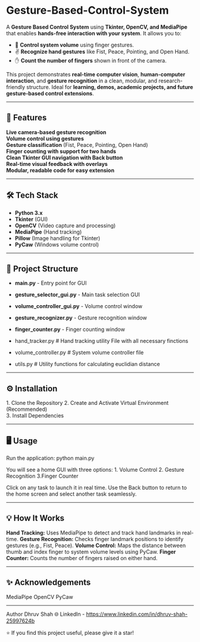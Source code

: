 # Gesture-Based-Control-System

A **Gesture Based Control System** using **Tkinter, OpenCV, and MediaPipe** that enables **hands-free interaction with your system**. It allows you to:

- 📶 **Control system volume** using finger gestures.
- ✌️ **Recognize hand gestures** like Fist, Peace, Pointing, and Open Hand.
- ✋ **Count the number of fingers** shown in front of the camera.

This project demonstrates **real-time computer vision**, **human-computer interaction**, and **gesture recognition** in a clean, modular, and research-friendly structure. Ideal for **learning, demos, academic projects, and future gesture-based control extensions**.

---

## 🚀 Features

**Live camera-based gesture recognition**  
**Volume control using gestures**  
**Gesture classification** (Fist, Peace, Pointing, Open Hand)  
**Finger counting with support for two hands**  
**Clean Tkinter GUI navigation with Back button**  
**Real-time visual feedback with overlays**  
**Modular, readable code for easy extension**

---

## 🛠️ Tech Stack

- **Python 3.x**
- **Tkinter** (GUI)
- **OpenCV** (Video capture and processing)
- **MediaPipe** (Hand tracking)
- **Pillow** (Image handling for Tkinter)
- **PyCaw** (Windows volume control)

---

## 📁 Project Structure
- **main.py** - Entry point for GUI
- **gesture_selector_gui.py** - Main task selection GUI
- **volume_controller_gui.py** - Volume control window
- **gesture_recognizer.py** - Gesture recognition window
- **finger_counter.py** - Finger counting window

- hand_tracker.py # Hand tracking utility File with all necessary finctions 
- volume_controller.py # System volume controller file 
- utils.py # Utility functions for calculating euclidian distance 

---

## ⚙️ Installation
1️. Clone the Repository
2️. Create and Activate Virtual Environment (Recommended)  
3️. Install Dependencies

---

## 🖥️ Usage
Run the application:
python main.py

You will see a home GUI with three options:
1️. Volume Control
2️. Gesture Recognition
3️.Finger Counter

Click on any task to launch it in real time. Use the Back button to return to the home screen and select another task seamlessly. 

---

## 💡 How It Works
**Hand Tracking:** Uses MediaPipe to detect and track hand landmarks in real-time.
**Gesture Recognition:** Checks finger landmark positions to identify gestures (e.g., Fist, Peace).
**Volume Control:** Maps the distance between thumb and index finger to system volume levels using PyCaw.
**Finger Counter:** Counts the number of fingers raised on either hand.

---

## ✨ Acknowledgements
MediaPipe
OpenCV
PyCaw

---

Author
Dhruv Shah
🌐 LinkedIn - https://www.linkedin.com/in/dhruv-shah-25997624b

⭐ If you find this project useful, please give it a star!



